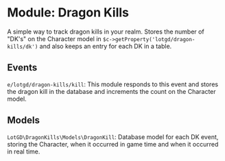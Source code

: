 # Module: Dragon Kills

A simple way to track dragon kills in your realm. Stores the number of "DK's" on the Character model in `$c->getProperty('lotgd/dragon-kills/dk')`
and also keeps an entry for each DK in a table.

## Events
`e/lotgd/dragon-kills/kill`: This module responds to this event and stores the dragon kill in the database and increments the count on the Character model.

## Models
`LotGD\DragonKills\Models\DragonKill`: Database model for each DK event, storing the Character, when it occurred in game time and when it occurred in real time.

